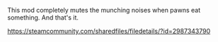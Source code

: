 This mod completely mutes the munching noises when pawns eat something. And that's it.

https://steamcommunity.com/sharedfiles/filedetails/?id=2987343790
